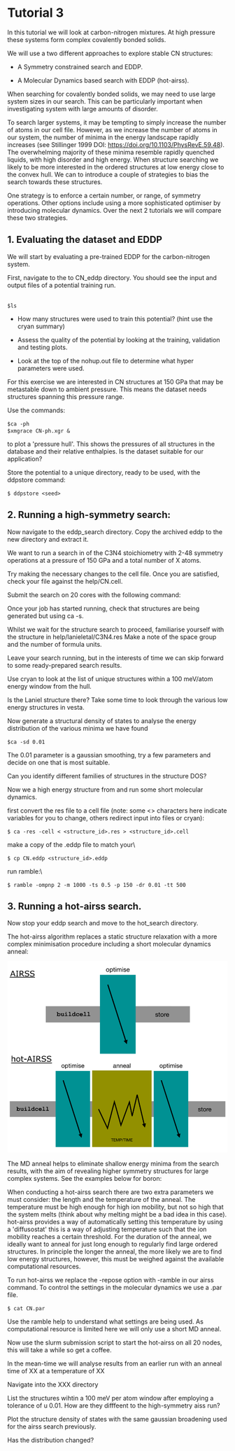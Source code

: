 # Tutorial 3

In this tutorial we will look at carbon-nitrogen mixtures. At high pressure these systems form complex covalently bonded solids.

We will use a two different approaches to explore stable CN structures:

- A Symmetry constrained search and EDDP.

- A Molecular Dynamics based search with EDDP (hot-airss).

When searching for covalently bonded solids, we may need to use large system sizes in our search. This can be particularly important when investigating system with large amounts of disorder.

To search larger systems, it may be tempting to simply increase the number of atoms in our cell file. However, as we increase the number of atoms in our system, the number of minima in the energy landscape rapidly increases (see Stillinger 1999 DOI: https://doi.org/10.1103/PhysRevE.59.48). The overwhelming majority of these minima resemble rapidly quenched liquids, with high disorder and high energy. When structure searching we likely to be more interested in the ordered structures at low energy close to the convex hull. We can to introduce a couple of strategies to bias the search towards these structures.

One strategy is to enforce a certain number, or range, of symmetry operations. Other options include using a more sophisticated optimiser by introducing molecular dynamics. Over the next 2 tutorials we will compare these two strategies.


## **1\. Evaluating the dataset and EDDP**

We will start by evaluating a pre-trained EDDP for the carbon-nitrogen system.

First, navigate to the to CN_eddp directory. You should see the input and output files of a potential training run.

```console

$ls 
```

- How many structures were used to train this potential? (hint use the cryan summary)

- Assess the quality of the potential by looking at the training, validation and testing plots.

- Look at the top of the nohup.out file to determine what hyper parameters were used.

For this exercise we are interested in CN structures at 150 GPa that may be metastable down to ambient pressure. This means the dataset needs structures spanning this pressure range.

Use the commands:

```
$ca -ph
$xmgrace CN-ph.xgr &

```

to plot a 'pressure hull'. This shows the pressures of all structures in the database and their relative enthalpies. Is the dataset suitable for our application?

Store the potential to a unique directory, ready to be used, with the ddpstore command:

```console
$ ddpstore <seed>
```

## **2\. Running a high-symmetry search:**

Now navigate to the eddp_search directory. Copy the archived eddp to the new directory and extract it.

We want to run a search in of the C3N4 stoichiometry with 2-48 symmetry operations at a pressure of 150 GPa and a total number of X atoms.

Try making the necessary changes to the cell file. Once you are satisfied, check your file against the help/CN.cell.

Submit the search on 20 cores with the following command:

Once your job has started running, check that structures are being generated but using ca -s.

Whilst we wait for the structure search to proceed, familiarise yourself with the structure in help/lanieletal/C3N4.res Make a note of the space group and the number of formula units.

Leave your search running, but in the interests of time we can skip forward to some ready-prepared search results.

Use cryan to look at the list of unique structures within a 100 meV/atom energy window from the hull.

Is the Laniel structure there? Take some time to look through the various low energy structures in vesta.

Now generate a structural density of states to analyse the energy distribution of the various minima we have found
```console
$ca -sd 0.01
```

The 0.01 parameter is a gaussian smoothing, try a few parameters and decide on one that is most suitable.

Can you identify different families of structures in the structure DOS?

Now we a high energy structure from and run some short molecular dynamics.

first convert the res file to a cell file (note: some <> characters here indicate variables for you to change, others redirect input into files or cryan):

```console
$ ca -res -cell < <structure_id>.res > <structure_id>.cell
```

make a copy of the .eddp file to match your\
```console
$ cp CN.eddp <structure_id>.eddp
```

run ramble:\
```console
$ ramble -ompnp 2 -m 1000 -ts 0.5 -p 150 -dr 0.01 -tt 500
```

## **3\. Running a hot-airss search.**

Now stop your eddp search and move to the hot_search directory.

The hot-airss algorithm replaces a static structure relaxation with a more complex minimisation procedure including a short molecular dynamics anneal:


![hotairss](hotAIRSS_higherres.png)


The MD anneal helps to eliminate shallow energy minima from the search results, with the aim of revealing higher symmetry structures for large complex systems. See the examples below for boron:


When conducting a hot-airss search there are two extra parameters we must consider: the length and the temperature of the anneal. The temperature must be high enough for high ion mobility, but not so high that the system melts (think about why melting might be a bad idea in this case). hot-airss provides a way of automatically setting this temperature by using a 'diffusostat' this is a way of adjusting temperature such that the ion mobility reaches a certain threshold. For the duration of the anneal, we ideally want to anneal for just long enough to regularly find large ordered structures. In principle the longer the anneal, the more likely we are to find low energy structures, however, this must be weighed against the available computational resources.

To run hot-airss we replace the -repose option with -ramble in our airss command. To control the settings in the molecular dynamics we use a .par file.

```console
$ cat CN.par

```

Use the ramble help to understand what settings are being used. As computational resource is limited here we will only use a short MD anneal.


Now use the slurm submission script to start the hot-airss on all 20 nodes, this will take a while so get a coffee.

In the mean-time we will analyse results from an earlier run with an anneal time of XX at a temperature of XX

Navigate into the XXX directory

List the structures wihtin a 100 meV per atom window after employing a tolerance of u 0.01. How are they difffeent to the high-symmetry aiss run?


Plot the structure density of states with the same gaussian broadening used for the airss search previously.

Has the distribution changed?


